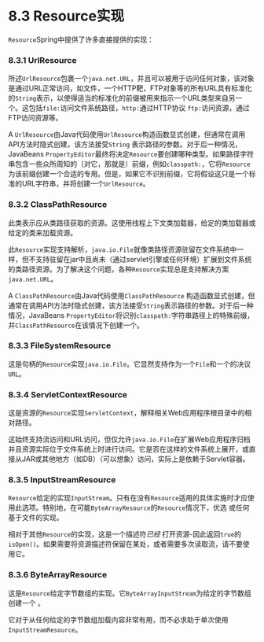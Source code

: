 # 8.3 Resource实现

`Resource`Spring中提供了许多直接提供的实现：

### 8.3.1 UrlResource

所述`UrlResource`包裹一个`java.net.URL`，并且可以被用于访问任何对象，该对象是通过URL正常访问，如文件，一个HTTP靶，FTP对象等的所有URL具有标准化的`String`表示，以使得适当的标准化的前缀被用来指示一个URL类型来自另一个。这包括`file:`访问文件系统路径，`http:`通过HTTP协议 `ftp:`访问资源，通过FTP访问资源等。

A `UrlResource`由Java代码使用`UrlResource`构造函数显式创建，但通常在调用API方法时隐式创建，该方法接受`String` 表示路径的参数。对于后一种情况，JavaBeans `PropertyEditor`最终将决定`Resource`要创建哪种类型。如果路径字符串包含一些众所周知的（对它，那就是）前缀，例如`classpath:`，它将`Resource`为该前缀创建一个合适的专用。但是，如果它不识别前缀，它将假设这只是一个标准的URL字符串，并将创建一个`UrlResource`。

### 8.3.2 ClassPathResource

此类表示应从类路径获取的资源。这使用线程上下文类加载器，给定的类加载器或给定的类来加载资源。

此`Resource`实现支持解析，`java.io.File`就像类路径资源驻留在文件系统中一样，但不支持驻留在jar中且尚未（通过servlet引擎或任何环境）扩展到文件系统的类路径资源。为了解决这个问题，各种`Resource`实现总是支持解决方案`java.net.URL`。

A `ClassPathResource`由Java代码使用`ClassPathResource` 构造函数显式创建，但通常在调用API方法时隐式创建，该方法接受`String`表示路径的参数。对于后一种情况，JavaBeans `PropertyEditor`将识别`classpath:`字符串路径上的特殊前缀，并`ClassPathResource`在该情况下创建一个。

### 8.3.3 FileSystemResource

这是句柄的`Resource`实现`java.io.File`。它显然支持作为一个`File`和一个的决议`URL`。

### 8.3.4 ServletContextResource

这是资源的`Resource`实现`ServletContext`，解释相关Web应用程序根目录中的相对路径。

这始终支持流访问和URL访问，但仅允许`java.io.File`在扩展Web应用程序归档并且资源实际位于文件系统上时进行访问。它是否在这样的文件系统上展开，或直接从JAR或其他地方（如DB）（可以想象）访问，实际上是依赖于Servlet容器。

### 8.3.5 InputStreamResource

`Resource`给定的实现`InputStream`。只有在没有`Resource`适用的具体实施时才应使用此选项。特别地，在可能`ByteArrayResource`的`Resource`情况下，优选 或任何基于文件的实现。

相对于其他`Resource`的实现，这是一个描述符*已经* 打开资源-因此返回`true`的`isOpen()`。如果需要将资源描述符保留在某处，或者需要多次读取流，请不要使用它。

### 8.3.6 ByteArrayResource

这是`Resource`给定字节数组的实现。它`ByteArrayInputStream`为给定的字节数组创建一个 。

它对于从任何给定的字节数组加载内容非常有用，而不必求助于单次使用`InputStreamResource`。